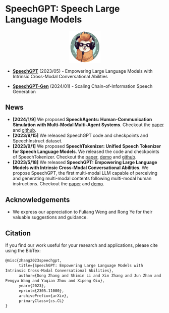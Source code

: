 # SpeechGPT: Speech Large Language Models

<p align="center">
    <img src="speechgpt/imgs/logo.png" width="20%"> <br>
</p>


- [**SpeechGPT**](speechgpt) (2023/05) - Empowering Large Language Models with Intrinsic Cross-Modal Conversational Abilities

- [**SpeechGPT-Gen**](speechgpt-gen) (2024/01) - Scaling Chain-of-Information Speech Generation


## News
- **[2024/1/9]** We proposed **SpeechAgents: Human-Communication Simulation with Multi-Modal Multi-Agent Systems**. Checkout the [paper](https://arxiv.org/abs/2401.03945) and [github](https://github.com/0nutation/SpeechAgents).
- **[2023/9/15]** We released SpeechGPT code and checkpoints and SpeechInstruct dataset.
- **[2023/9/1]** We proposed **SpeechTokenizer: Unified Speech Tokenizer for Speech Language Models**. We released the code and checkpoints of SpeechTokenizer. Checkout the [paper](https://arxiv.org/abs/2308.16692), [demo](https://0nutation.github.io/SpeechTokenizer.github.io/) and [github](https://github.com/ZhangXInFD/SpeechTokenizer).
- **[2023/5/18]** We released **SpeechGPT: Empowering Large Language Models with Intrinsic Cross-Modal Conversational Abilities**. We propose SpeechGPT, the first multi-modal LLM capable of perceiving and generating multi-modal contents following multi-modal human instructions.  Checkout the [paper](https://arxiv.org/abs/2305.11000) and [demo](https://0nutation.github.io/SpeechGPT.github.io/).



## Acknowledgements
- We express our appreciation to Fuliang Weng and Rong Ye for their valuable suggestions and guidance.



## Citation
If you find our work useful for your research and applications, please cite using the BibTex:

```
@misc{zhang2023speechgpt,
      title={SpeechGPT: Empowering Large Language Models with Intrinsic Cross-Modal Conversational Abilities}, 
      author={Dong Zhang and Shimin Li and Xin Zhang and Jun Zhan and Pengyu Wang and Yaqian Zhou and Xipeng Qiu},
      year={2023},
      eprint={2305.11000},
      archivePrefix={arXiv},
      primaryClass={cs.CL}
}
```
